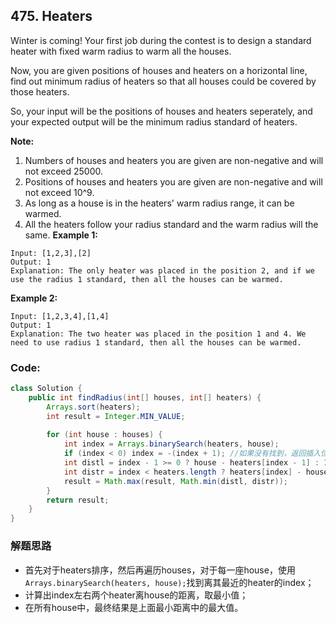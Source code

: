## 475. Heaters
Winter is coming! Your first job during the contest is to design a standard heater with fixed warm radius to warm all the houses.

Now, you are given positions of houses and heaters on a horizontal line, find out minimum radius of heaters so that all houses could be covered by those heaters.

So, your input will be the positions of houses and heaters seperately, and your expected output will be the minimum radius standard of heaters.

**Note:**

1. Numbers of houses and heaters you are given are non-negative and will not exceed 25000.
2. Positions of houses and heaters you are given are non-negative and will not exceed 10^9.
3. As long as a house is in the heaters' warm radius range, it can be warmed.
4. All the heaters follow your radius standard and the warm radius will the same.
**Example 1:**

```
Input: [1,2,3],[2]
Output: 1
Explanation: The only heater was placed in the position 2, and if we use the radius 1 standard, then all the houses can be warmed.
```
**Example 2:**

```
Input: [1,2,3,4],[1,4]
Output: 1
Explanation: The two heater was placed in the position 1 and 4. We need to use radius 1 standard, then all the houses can be warmed.
```

### Code:

```java
class Solution {
    public int findRadius(int[] houses, int[] heaters) {
        Arrays.sort(heaters);
        int result = Integer.MIN_VALUE;
        
        for (int house : houses) {
            int index = Arrays.binarySearch(heaters, house);
            if (index < 0) index = -(index + 1); //如果没有找到，返回插入位置。
            int distl = index - 1 >= 0 ? house - heaters[index - 1] : Integer.MAX_VALUE;
            int distr = index < heaters.length ? heaters[index] - house : Integer.MAX_VALUE;
            result = Math.max(result, Math.min(distl, distr));
        }
        return result;
    }
}
```
### 解题思路
* 首先对于heaters排序，然后再遍历houses，对于每一座house，使用```Arrays.binarySearch(heaters, house);```找到离其最近的heater的index；
* 计算出index左右两个heater离house的距离，取最小值；
* 在所有house中，最终结果是上面最小距离中的最大值。